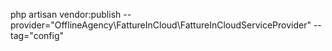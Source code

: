 php artisan vendor:publish --provider="OfflineAgency\FattureInCloud\FattureInCloudServiceProvider" --tag="config"    